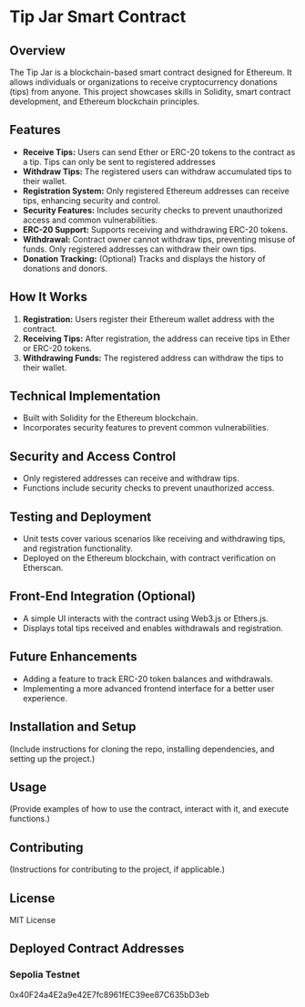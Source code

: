 # Tip Jar Smart Contract

## Overview
The Tip Jar is a blockchain-based smart contract designed for Ethereum. It allows individuals or organizations to receive cryptocurrency donations (tips) from anyone. This project showcases skills in Solidity, smart contract development, and Ethereum blockchain principles.

## Features
- **Receive Tips:** Users can send Ether or ERC-20 tokens to the contract as a tip. Tips can only be sent to registered addresses
- **Withdraw Tips:** The registered users can withdraw accumulated tips to their wallet.
- **Registration System:** Only registered Ethereum addresses can receive tips, enhancing security and control.
- **Security Features:** Includes security checks to prevent unauthorized access and common vulnerabilities.
- **ERC-20 Support:** Supports receiving and withdrawing ERC-20 tokens.
- **Withdrawal:** Contract owner cannot withdraw tips, preventing misuse of funds. Only registered addresses can withdraw their own tips.
- **Donation Tracking:** (Optional) Tracks and displays the history of donations and donors.

## How It Works
1. **Registration:** Users register their Ethereum wallet address with the contract.
2. **Receiving Tips:** After registration, the address can receive tips in Ether or ERC-20 tokens.
3. **Withdrawing Funds:** The registered address can withdraw the tips to their wallet.

## Technical Implementation
- Built with Solidity for the Ethereum blockchain.
- Incorporates security features to prevent common vulnerabilities.

## Security and Access Control
- Only registered addresses can receive and withdraw tips.
- Functions include security checks to prevent unauthorized access.

## Testing and Deployment
- Unit tests cover various scenarios like receiving and withdrawing tips, and registration functionality.
- Deployed on the Ethereum blockchain, with contract verification on Etherscan.

## Front-End Integration (Optional)
- A simple UI interacts with the contract using Web3.js or Ethers.js.
- Displays total tips received and enables withdrawals and registration.

## Future Enhancements
- Adding a feature to track ERC-20 token balances and withdrawals.
- Implementing a more advanced frontend interface for a better user experience.

## Installation and Setup
(Include instructions for cloning the repo, installing dependencies, and setting up the project.)

## Usage
(Provide examples of how to use the contract, interact with it, and execute functions.)

## Contributing
(Instructions for contributing to the project, if applicable.)

## License
MIT License

## Deployed Contract Addresses

### Sepolia Testnet

0x40F24a4E2a9e42E7fc8961fEC39ee87C635bD3eb 